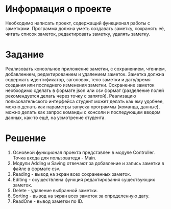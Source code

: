 # Информация о проекте
Необходимо написать проект, содержащий функционал работы с заметками. Программа должна уметь создавать заметку, сохранять её, читать список заметок, редактировать заметку, удалять заметку.

# Задание
Реализовать консольное приложение заметки, с сохранением, чтением,
добавлением, редактированием и удалением заметок. Заметка должна
содержать идентификатор, заголовок, тело заметки и дату/время создания или последнего изменения заметки. Сохранение заметок необходимо сделать в формате json или csv формат (разделение полей рекомендуется делать через точку с запятой). Реализацию пользовательского интерфейса студент может делать как ему удобнее, можно делать как параметры запуска программы (команда, данные), можно делать как запрос команды с консоли и последующим вводом данных, как-то ещё, на усмотрение студента.

# Решение

1. Основной функционал проекта представлен в модуле Controller. Точка входа для пользоватедя - Main.
2. Модули Adding и Saving отвечают за добавление и запись заметки в файле в формате csv.
3. Reading - вывод на экран всех сохраненных заметок.
4. Editing - осуществлена функция редактирования существующих заметок.
5. Delete - удаление выбранной заметки.
6. Sorting - вывод на экран всех заметок за определенную дату.
7. ReadOne - вывод заметки по ID.


